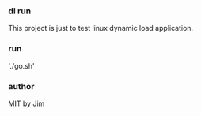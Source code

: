 ### dl run  
This project is just to test linux dynamic load application.

### run  
'./go.sh'

### author  
MIT by Jim
